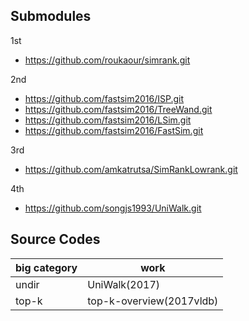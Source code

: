 ## Submodules

1st

* https://github.com/roukaour/simrank.git

2nd

* https://github.com/fastsim2016/ISP.git
* https://github.com/fastsim2016/TreeWand.git
* https://github.com/fastsim2016/LSim.git
* https://github.com/fastsim2016/FastSim.git

3rd

* https://github.com/amkatrutsa/SimRankLowrank.git

4th

* https://github.com/songjs1993/UniWalk.git

## Source Codes

big category | work
--- | ---
undir | UniWalk(2017)
top-k | top-k-overview(2017vldb)
